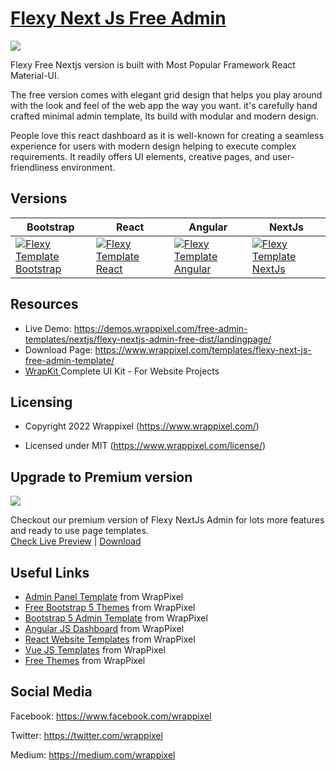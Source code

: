 <!-- # flexy-bootstrap-lite-- >
<!-- Heading of Template -->
<h1>
  <a href="https://www.wrappixel.com/templates/flexy-next-js-free-admin-template/">Flexy Next Js Free Admin</a>
</h1>

<!-- Main image of Template -->
<a target="_blank" href="https://www.wrappixel.com/wp-content/uploads/edd/2022/01/flexy-nextjs-free.jpg">
  <img src="https://www.wrappixel.com/wp-content/uploads/edd/2022/01/flexy-nextjs-free.jpg" />
</a>

<!-- Description of Template -->
<p>
 Flexy Free Nextjs version is built with Most Popular Framework React Material-UI.

The free version comes with elegant grid design that helps you play around with the look and feel of the web app the way you want. it's carefully hand crafted minimal admin template, Its build with modular and modern design.

People love this react dashboard as it is well-known for creating a seamless experience for users with modern design helping to execute complex requirements. It readily offers UI elements, creative pages, and user-friendliness environment.

</p>

<!-- <h4><a href="https://wrappixel.com/demos/free-admin-templates/xtreme-admin-lite/xtreme-html/ltr/index.html">Free Version Demo Link</a></h4> -->

<!-- ## Pro Version -->

<!-- <a href="https://www.wrappixel.com/templates/xtremeadmin/"><img src="https://www.wrappixel.com/wp-content/uploads/2019/01/xtreme-admin-bootstrap-nw-1.jpg"/></a><br/>
<h4><a href="https://www.wrappixel.com/demos/admin-templates/xtreme-admin/html/ltr/index.html">Demo</a></h4> -->

<!-- Versions of Template -->
<h2><a id="user-content-versions" class="anchor" aria-hidden="true" href="#versions"></a>Versions</h2>
<table>
<thead>
<tr>
<th>Bootstrap</th>
<th>React</th>
<th>Angular</th>
<th>NextJs</th>
</tr>
</thead>
<tbody>
<tr>
<td>
  <a href="https://www.wrappixel.com/templates/flexy-bootstrap-admin-template/" rel="nofollow" width="150px">
    <img src="https://www.wrappixel.com/wp-content/uploads/edd/2021/05/flexy.jpg" alt="Flexy Template  Bootstrap" style="max-width:150px;">
  </a>
</td>
<td>
  <a href="https://www.wrappixel.com/templates/flexy-react-material-dashboard-admin/" rel="nofollow" width="150px">
    <img src="https://www.wrappixel.com/wp-content/uploads/edd/2021/07/flexy-react-admin.jpg" alt="Flexy Template  React" style="max-width:150px;">
  </a>
</td>
      <td>
  <a href="https://www.wrappixel.com/templates/flexy-material-angular-admin/" rel="nofollow" width="150px">
    <img src="https://www.wrappixel.com/wp-content/uploads/2022/03/flexy-angular-pro.jpg" alt="Flexy Template  Angular" style="max-width:150px;">
  </a>
</td>
  <td>
  <a href="https://www.wrappixel.com/templates/flexy-nextjs-dashboard-material-ui/" rel="nofollow" width="150px">
    <img src="https://www.wrappixel.com/wp-content/uploads/edd/2022/04/nextjs-flexy.jpg" alt="Flexy Template  NextJs" style="max-width:150px;">
  </a>
</td>
</tr>
</tbody>
</table>

<!-- Resources of Template -->
<h2>Resources</h2>
<ul>
<li>  
  Live Demo: <a href="https://demos.wrappixel.com/free-admin-templates/nextjs/flexy-nextjs-admin-free-dist/landingpage/" rel="nofollow">https://demos.wrappixel.com/free-admin-templates/nextjs/flexy-nextjs-admin-free-dist/landingpage/</a>
</li>
<li>
    Download Page: <a href="https://www.wrappixel.com/templates/flexy-next-js-free-admin-template/" rel="nofollow">
  https://www.wrappixel.com/templates/flexy-next-js-free-admin-template/</a>
</li>
<li>
    <a href="https://www.wrappixel.com/templates/wrapkit/#demos" rel="nofollow">WrapKit </a>Complete UI Kit - For Website Projects
</li>
</ul>

<!-- Licensing of Template -->
<h2>Licensing</h2>
<ul>
  <li>
    <p>Copyright 2022 Wrappixel (<a href="https://www.wrappixel.com/" rel="nofollow">https://www.wrappixel.com/</a>)</p>
  </li>
  <li>
    <p>Licensed under MIT (<a href="https://www.wrappixel.com/license/">https://www.wrappixel.com/license/</a>)</p>
  </li>
</ul>

<!-- Upgrade to Premium version of Template -->
<h2>Upgrade to Premium version</h2>
<a target="_blank" href="https://www.wrappixel.com/templates/flexy-nextjs-dashboard-material-ui/">
  <img src="https://www.wrappixel.com/wp-content/uploads/edd/2022/04/nextjs-flexy.jpg" />
</a>
<p>
   Checkout our premium version of Flexy NextJs Admin for lots more features and ready to use page templates.<br>
   <a href="https://flexy-next-js-dashboard.vercel.app/dashboards/dashboard1">Check Live Preview</a> | <a href="https://www.wrappixel.com/templates/flexy-nextjs-dashboard-material-ui/">Download</a>
</p>

<!-- Useful Links of Template -->
<h2>Useful Links</h2>
<ul>
<li><a href="https://www.wrappixel.com/templates/category/admin-template/">Admin Panel Template</a> from WrapPixel</li>
<li><a href="https://www.wrappixel.com/">Free Bootstrap 5 Themes</a> from WrapPixel</li>
<li><a href="https://www.wrappixel.com/templates/category/bootstrap-admin-templates/">Bootstrap 5 Admin Template</a> from WrapPixel</li>
<li><a href="https://www.wrappixel.com/templates/category/angular-templates/">Angular JS Dashboard</a> from WrapPixel</li>
<li><a href="https://www.wrappixel.com/templates/category/react-templates/">React Website Templates</a> from WrapPixel</li>
<li><a href="https://www.wrappixel.com/templates/category/vuejs-templates/">Vue JS Templates</a> from WrapPixel</li>
<li><a href="https://www.wrappixel.com/templates/category/free-templates/">Free Themes</a> from WrapPixel</li>
</ul>

<!-- Social Media of Wrappixel -->
<h2>Social Media</h2>
<p>Facebook: <a href="https://www.facebook.com/wrappixel">https://www.facebook.com/wrappixel</a></p>
<p>Twitter: <a href="https://twitter.com/wrappixel">https://twitter.com/wrappixel</a></p>
<p>Medium: <a href="https://medium.com/wrappixel">https://medium.com/wrappixel</a></p>

